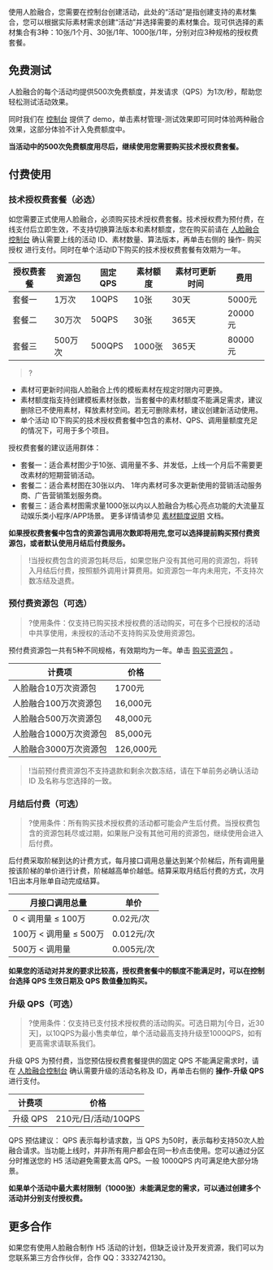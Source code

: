 使用人脸融合，您需要在控制台创建活动，此处的“活动”是指创建支持的素材集合，您可以根据实际素材需求创建“活动”并选择需要的素材集合。现可供选择的素材集合有3种：10张/1个月、30张/1年、1000张/1年，分别对应3种规格的授权费套餐。

## 免费测试
人脸融合的每个活动均提供500次免费额度，并发请求（QPS）为1次/秒，帮助您轻松测试活动效果。

同时我们在 [控制台](https://console.cloud.tencent.com/facefusion) 提供了 demo，单击素材管理-测试效果即可同时体验两种融合效果，这部分体验不计入免费额度中。

**当活动中的500次免费额度用尽后，继续使用您需要购买技术授权费套餐。**
## 付费使用
### 技术授权费套餐（必选）
如您需要正式使用人脸融合，必须购买技术授权费套餐。技术授权费为预付费，在线支付后立即生效，不支持切换算法版本和素材额度，您在购买前请在 [人脸融合控制台](https://console.cloud.tencent.com/facefusion) 确认需要上线的活动 ID、素材数量、算法版本，再单击右侧的 操作- 购买授权 进行支付。同时在单个活动ID下购买的技术授权费套餐有效期为一年。

| 授权费套餐 | 资源包 | 固定 QPS  | 素材额度  |素材可更新时间  | 费用  |
| ---------- | ---------|---------- | ---------| ---------- | ---------- | 
| 套餐一 | 1万次 | 10QPS  | 10张  |30天  | 5000元 |
| 套餐二 | 30万次 | 50QPS  | 30张  |365天  | 20000元 |
| 套餐三 | 500万次 | 500QPS  | 1000张  |365天  | 80000元 |

>?
- 素材可更新时间指人脸融合上传的模板素材在规定时限内可更换。
- 素材额度指支持创建模板素材张数，当套餐中的素材额度不能满足需求，建议删除已不使用素材，释放素材空间。若无可删除素材，建议创建新活动使用。
- 单个活动 ID下购买的技术授权费套餐中包含的素材、QPS、调用量额度充足的情况下，可用于多个项目。

授权费套餐的建议适用群体：
- 套餐一：适合素材图少于10张、调用量不多、并发低，上线一个月后不需要更改素材的短期营销活动。
- 套餐二：适合素材图在30张以内、 1年内素材可多次更新使用的营销活动服务商、广告营销策划服务商。
- 套餐三：适合素材图需求量1000张以内以人脸融合为核心亮点功能的大流量互动娱乐类小程序/APP场景。
更多详情请参见 [素材额度说明](https://cloud.tencent.com/document/product/670/39097) 文档。

**如果授权费套餐中包含的资源包调用次数即将用完,您可以选择提前购买预付费资源包，或者默认使用月结后付费服务。**
>!当授权费包含的资源包耗尽后，如果您账户没有其他可用的资源包，将转入月结后付费，按照额外调用计算费用。如资源包一年内未用完，不支持次数冻结及退费。 


### 预付费资源包（可选）
>?使用条件：仅支持已购买技术授权费的活动购买，可在多个已授权的活动中共享使用，未授权的活动不支持购买及使用资源包。

预付费资源包一共有5种不同规格，有效期均为一年。单击 [购买资源包](https://console.cloud.tencent.com/facefusion/resource)  。

| 计费项 | 	价格 | 
| ---------- | ---------|
|人脸融合10万次资源包 |	1700元|
|人脸融合100万次资源包 |	16,000元|
|人脸融合500万次资源包 |	48,000元|
|人脸融合1000万次资源包| 	85,000元|
|人脸融合3000万次资源包| 	126,000元|

>!当前预付费资源包不支持退款和剩余次数冻结，请在下单前务必确认活动 ID 及名称与您选择的一致。


### 月结后付费（可选）
>?使用条件：所有购买技术授权费的活动都可能会产生后付费。当授权费包含的资源包耗尽或过期，如果账户没有其他可用的资源包，继续使用会进入后付费。

后付费采取阶梯到达的计费方式，每月接口调用总量达到某个阶梯后，所有调用量按该阶梯的单价进行计费，阶梯越高单价越低。结算采取月结后付费的方式，次月1日出本月账单自动完成结算。

|月接口调用总量 	|单价|
| ---------- | ---------|
|0 < 调用量 ≤ 100万 |	0.02元/次|
|100万 < 调用量 ≤ 500万 |	0.012元/次|
|500万 < 调用量 	|0.005元/次|

**如果您的活动对并发的要求比较高，授权费套餐中的额度不能满足时，可以在控制台选择  QPS 生效日期及 QPS 数值叠加购买。**

### 升级 QPS（可选）
>?使用条件：仅支持已支付技术授权费的活动购买。可选日期为[今日，近30天]，以10QPS为最小售卖单位，单个活动最高支持升级至1000QPS，如有更高需求请联系我们。

升级 QPS 为预付费，当您预估授权费套餐提供的固定 QPS 不能满足需求时，请在 [人脸融合控制台](https://console.cloud.tencent.com/facefusion) 确认需要升级的活动名称及 ID，再单击右侧的 **操作-升级 QPS** 进行支付。

| 计费项 | 	价格 | 
| ---------- | ---------|
| 升级 QPS | 	210元/日/活动/10QPS | 

QPS 预估建议：
QPS 表示每秒请求数，当 QPS 为50时，表示每秒支持50次人脸融合请求。当功能上线时，并非所有用户都会在同一秒点击使用。您可以通过分区分时推送您的 H5 活动避免需要太高 QPS。一般 1000QPS 内可满足绝大部分场景。

**如果单个活动中最大素材限制（1000张）未能满足您的需求，可以通过创建多个活动并分别支付授权费。**
## 更多合作
如果您有使用人脸融合制作 H5 活动的计划，但缺乏设计及开发资源，我们可以为您联系第三方合作伙伴，合作 QQ：3332742130。
